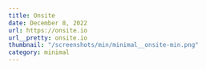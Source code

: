 ```yaml
---
title: Onsite
date: December 8, 2022
url: https://onsite.io
url__pretty: onsite.io
thumbnail: "/screenshots/min/minimal__onsite-min.png"
category: minimal
---
```

